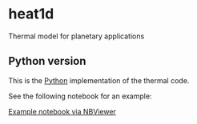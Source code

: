 # heat1d
Thermal model for planetary applications

## Python version
This is the [Python](https://www.python.org/) implementation of the thermal code.

See the following notebook for an example:

[Example notebook via NBViewer](https://nbviewer.jupyter.org/github/phayne/heat1d/blob/master/python/heat1d_example.ipynb)
